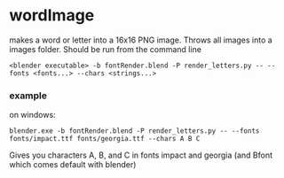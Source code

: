 # wordImage
makes a word or letter into a 16x16 PNG image. Throws all images into a images folder.
Should be run from the command line

`<blender executable> -b fontRender.blend -P render_letters.py -- --fonts <fonts...> --chars <strings...>`

### example
on windows:

`blender.exe -b fontRender.blend -P render_letters.py -- --fonts fonts/impact.ttf fonts/georgia.ttf --chars A B C`

Gives you characters A, B, and C in fonts impact and georgia (and Bfont which comes default with blender)
